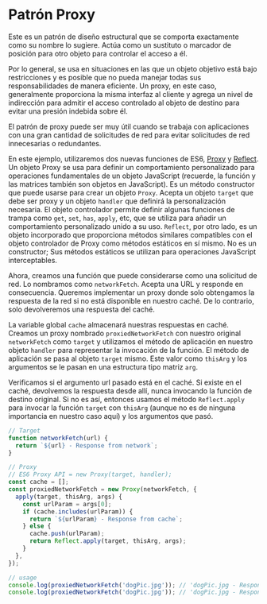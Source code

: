 # Patrón Proxy

Este es un patrón de diseño estructural que se comporta exactamente como su nombre lo sugiere. Actúa como un sustituto o marcador de posición para otro objeto para controlar el acceso a él.

Por lo general, se usa en situaciones en las que un objeto objetivo está bajo restricciones y es posible que no pueda manejar todas sus responsabilidades de manera eficiente. Un proxy, en este caso, generalmente proporciona la misma interfaz al cliente y agrega un nivel de indirección para admitir el acceso controlado al objeto de destino para evitar una presión indebida sobre él.

El patrón de proxy puede ser muy útil cuando se trabaja con aplicaciones con una gran cantidad de solicitudes de red para evitar solicitudes de red innecesarias o redundantes.

En este ejemplo, utilizaremos dos nuevas funciones de ES6, [Proxy](https://developer.mozilla.org/en-US/docs/Web/JavaScript/Reference/Global_Objects/Proxy) y [Reflect](https://developer.mozilla.org/en-US/docs/Web/JavaScript/Reference/Global_Objects/Reflect). Un objeto Proxy se usa para definir un comportamiento personalizado para operaciones fundamentales de un objeto JavaScript (recuerde, la función y las matrices también son objetos en JavaScript). Es un método constructor que puede usarse para crear un objeto `Proxy`. Acepta un objeto `target` que debe ser proxy y un objeto `handler` que definirá la personalización necesaria. El objeto controlador permite definir algunas funciones de trampa como `get`, `set`, `has`, `apply`, etc, que se utiliza para añadir un comportamiento personalizado unido a su uso. `Reflect`, por otro lado, es un objeto incorporado que proporciona métodos similares compatibles con el objeto controlador de Proxy como métodos estáticos en sí mismo. No es un constructor; Sus métodos estáticos se utilizan para operaciones JavaScript interceptables.

Ahora, creamos una función que puede considerarse como una solicitud de red. Lo nombramos como `networkFetch`. Acepta una URL y responde en consecuencia. Queremos implementar un proxy donde solo obtengamos la respuesta de la red si no está disponible en nuestro caché. De lo contrario, solo devolveremos una respuesta del caché.

La variable global `cache` almacenará nuestras respuestas en caché. Creamos un proxy nombrado `proxiedNetworkFetch` con nuestro original `networkFetch` como `target` y utilizamos el método de aplicación en nuestro objeto `handler` para representar la invocación de la función. El método de aplicación se pasa al objeto `target` mismo. Este valor como `thisArg` y los argumentos se le pasan en una estructura tipo matriz `arg`.

Verificamos si el argumento url pasado está en el caché. Si existe en el caché, devolvemos la respuesta desde allí, nunca invocando la función de destino original. Si no es así, entonces usamos el método `Reflect.apply` para invocar la función `target` con `thisArg` (aunque no es de ninguna importancia en nuestro caso aquí) y los argumentos que pasó.

```javascript
// Target
function networkFetch(url) {
  return `${url} - Response from network`;
}

// Proxy
// ES6 Proxy API = new Proxy(target, handler);
const cache = [];
const proxiedNetworkFetch = new Proxy(networkFetch, {
  apply(target, thisArg, args) {
    const urlParam = args[0];
    if (cache.includes(urlParam)) {
      return `${urlParam} - Response from cache`;
    } else {
      cache.push(urlParam);
      return Reflect.apply(target, thisArg, args);
    }
  },
});

// usage
console.log(proxiedNetworkFetch('dogPic.jpg')); // 'dogPic.jpg - Response from network'
console.log(proxiedNetworkFetch('dogPic.jpg')); // 'dogPic.jpg - Response from cache'
```
